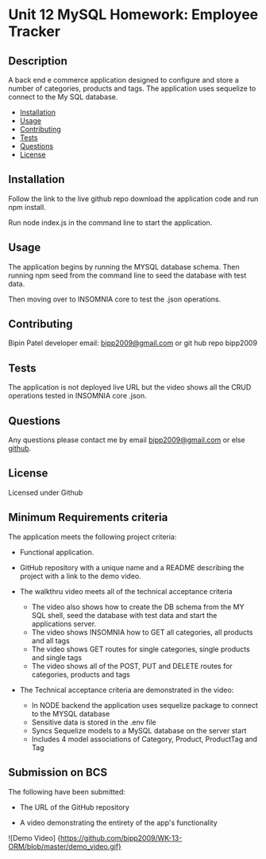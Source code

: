 # Unit 12 MySQL Homework: Employee Tracker

## Description

A back end e commerce application designed to configure and store a number of categories, products and tags. The application uses sequelize to connect to the My SQL database. 

* [Installation](#installation)
* [Usage](#usage)
* [Contributing](#contributing)
* [Tests](#tests)
* [Questions](#questions)
* [License](#license)

## Installation

Follow the link to the live github repo download the application code and run npm install.

Run node index.js in the command line to start the application.

## Usage

The application begins by running the MYSQL database schema. Then running npm seed from the command line to seed the database with test data.

Then moving over to INSOMNIA core to test the .json operations. 


## Contributing
Bipin Patel developer email: bipp2009@gmail.com or git hub repo bipp2009

## Tests 

The application is not deployed live URL but the video shows all the CRUD operations tested in INSOMNIA core .json.

## Questions

Any questions please contact me by email bipp2009@gmail.com or else [github](https://www.github.com/bipp2009).


## License

Licensed under Github

## Minimum Requirements criteria

The application meets the following project criteria:

* Functional application.

* GitHub repository with a unique name and a README describing the project with a link to the demo video.

* The walkthru video meets all of the technical acceptance criteria
    * The video also shows how to create the DB schema from the MY SQL shell, seed the database with test data and start the applications server.
    * The video shows INSOMNIA how to GET all categories, all products and all tags
    * The video shows GET routes for single categories, single products and single tags
    * The video shows all of the POST, PUT and DELETE routes for categories, products and tags

* The Technical acceptance criteria are demonstrated in the video: 
    * In NODE backend the application uses sequelize package to connect to the MYSQL database
    * Sensitive data is stored in the .env file
    * Syncs Sequelize models to a MySQL database on the server start
    * Includes 4 model associations of Category, Product, ProductTag and Tag

## Submission on BCS

The following have been submitted:

* The URL of the GitHub repository

* A video demonstrating the entirety of the app's functionality 

![Demo Video] {https://github.com/bipp2009/WK-13-ORM/blob/master/demo_video.gif}


